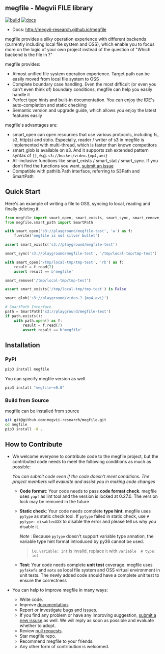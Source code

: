 megfile - Megvii FILE library
---------------------------

[![build](https://github.com/megvii-research/megfile/actions/workflows/on-push.yaml/badge.svg?branch=main)](https://github.com/megvii-research/megfile/actions/workflows/on-push.yaml)
[![docs](https://github.com/megvii-research/megfile/actions/workflows/publish-docs.yml/badge.svg)](https://github.com/megvii-research/megfile/actions/workflows/publish-docs.yml)

* Docs: http://megvii-research.github.io/megfile

megfile provides a silky operation experience with different backends (currently including local file system and OSS), which enable you to focus more on the logic of your own project instead of the question of "Which backend is the file in ?"

megfile provides:

* Almost unified file system operation experience. Target path can be easily moved from local file system to OSS
* Complete boundary case handling. 
Even the most difficult (or even you can't even think of) boundary conditions, megfile can help you easily handle it
* Perfect type hints and built-in documentation. You can enjoy the IDE's auto-completion and static checking
* Semantic version and upgrade guide, which allows you enjoy the latest features easily

megfile's advantages are:

* smart_open can open resources that use various protocols, including fs, s3, http(s) and stdio. Especially, reader / writer of s3  in megfile is implemented with multi-thread, which is faster than known competitors
* smart_glob is available on s3. And it supports zsh extended pattern syntax of `[]`, e.g. `s3://bucket/video.{mp4,avi}`
* All-inclusive functions like smart_exists / smart_stat / smart_sync. If you don't find the functions you want, [submit an issue](https://github.com/megvii-research/megfile/issues)
* Compatible with pathlib.Path interface, referring to S3Path and SmartPath

## Quick Start

Here's an example of writing a file to OSS, syncing to local, reading and finally deleting it.

```python
from megfile import smart_open, smart_exists, smart_sync, smart_remove, smart_glob
from megfile.smart_path import SmartPath

with smart_open('s3://playground/megfile-test', 'w') as f:
    f.write('megfile is not silver bullet')

assert smart_exists('s3://playground/megfile-test')

smart_sync('s3://playground/megfile-test', '/tmp/local-tmp/tmp-test')

with smart_open('/tmp/local-tmp/tmp-test', 'rb') as f:
    result = f.read(7)
    assert result == b'megfile'

smart_remove('/tmp/local-tmp/tmp-test')

assert smart_exists('/tmp/local-tmp/tmp-test') is False

smart_glob('s3://playground/video-?.{mp4,avi}')

# SmartPath Interface
path = SmartPath('s3://playground/megfile-test')
if path.exists():
    with path.open() as f:
        result = f.read(7)
        assert result == b'megfile'
```

## Installation

### PyPI

```bash
pip3 install megfile
```

You can specify megfile version as well
```bash
pip3 install "megfile~=0.0"
```

### Build from Source

megfile can be installed from source
```bash
git git@github.com:megvii-research/megfile.git
cd megfile
pip3 install -U .
```

## How to Contribute
* We welcome everyone to contribute code to the megfile project, but the contributed code needs to meet the following conditions as much as possible:
    
    *You can submit code even if the code doesn't meet conditions. The project members will evaluate and assist you in making code changes*

    * **Code format**: Your code needs to pass **code format check**. megfile uses `yapf` as lint tool and the version is locked at 0.27.0. The version lock may be removed in the future
    * **Static check**: Your code needs complete **type hint**. megfile uses `pytype` as static check tool. If `pytype` failed in static check, use `# pytype: disable=XXX` to disable the error and please tell us why you disable it.

        *Note* : Because `pytype` doesn't support variable type annation, the variable type hint format introduced by py36 cannot be used.
        > i.e. `variable: int` is invalid, replace it with `variable  # type: int`

    * **Test**: Your code needs complete **unit test** coverage. megfile uses `pyfakefs` and `moto` as local file system and OSS virtual environment in unit tests. The newly added code should have a complete unit test to ensure the correctness

* You can help to improve megfile in many ways:
    * Write code.
    * Improve [documentation](https://github.com/megvii-research/megfile/blob/main/docs).
    * Report or investigate [bugs and issues](https://github.com/megvii-research/megfile/issues).
    * If you find any problem or have any improving suggestion, [submit a new issuse](https://github.com/megvii-research/megfile/issues) as well. We will reply as soon as possible and evaluate whether to adopt.
    * Review [pull requests](https://github.com/megvii-research/megfile/pulls).
    * Star megfile repo.
    * Recommend megfile to your friends.
    * Any other form of contribution is welcomed.
